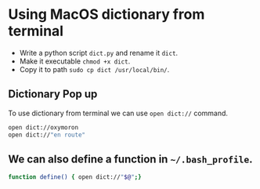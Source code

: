 # Using MacOS dictionary from terminal

- Write a python script `dict.py` and rename it `dict`.
- Make it executable `chmod +x dict`.
- Copy it to path `sudo cp dict /usr/local/bin/`.

## Dictionary Pop up
To use dictionary from terminal we can use `open dict://` command. 
```bash
open dict://oxymoron
open dict://"en route"
```

## We can also define a function in  `~/.bash_profile`.  
```bash
function define() { open dict://"$@";}
```

